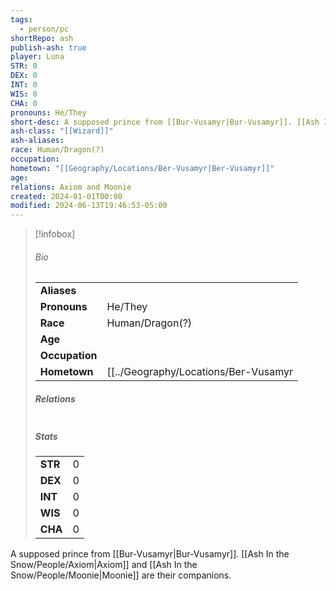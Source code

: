 ```yaml
---
tags:
  - person/pc
shortRepo: ash
publish-ash: true
player: Luna
STR: 0
DEX: 0
INT: 0
WIS: 0
CHA: 0
pronouns: He/They
short-desc: A supposed prince from [[Bur-Vusamyr|Bur-Vusamyr]]. [[Ash In the Snow/People/Axiom|Axiom]] and [[Ash In the Snow/People/Moonie|Moonie]] are their companions.
ash-class: "[[Wizard]]"
ash-aliases: 
race: Human/Dragon(?)
occupation: 
hometown: "[[Geography/Locations/Ber-Vusamyr|Ber-Vusamyr]]"
age: 
relations: Axiom and Moonie
created: 2024-01-01T00:00
modified: 2024-06-13T19:46:53-05:00
---
```


> [!infobox]
> ###### Bio
> |                |                  |
> | -------------- | ---------------- |
> |**Aliases**     |                 |
> |**Pronouns**    | He/They           |
> |**Race**        | Human/Dragon(?)            |
> |**Age**         |             |
> |**Occupation**  |         |
> |**Hometown**|[[../Geography/Locations/Ber-Vusamyr|Ber-Vusamyr]]|
> 
> ##### Relations
> |                |                           |
> | -------------- | ------------------------- |
> 
> ##### Stats
> |      |      |
> | ---- | ---- |
> | **STR**  | 0     |
> | **DEX**  | 0     |
> | **INT**  | 0     |
> | **WIS**  | 0     |
> | **CHA**  | 0     |


A supposed prince from [[Bur-Vusamyr|Bur-Vusamyr]]. [[Ash In the Snow/People/Axiom|Axiom]] and [[Ash In the Snow/People/Moonie|Moonie]] are their companions.


